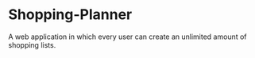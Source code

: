 # Shopping-Planner
A web application in which every user can create an unlimited amount of shopping lists.
